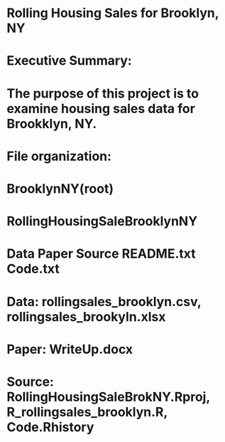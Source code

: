 # Rolling Housing Sales for Brooklyn, NY

# Executive Summary:

# The purpose of this project is to examine housing sales data for Brookklyn, NY.

# File organization:

# BrooklynNY(root)
# RollingHousingSaleBrooklynNY
# Data	Paper	Source	README.txt Code.txt


# Data: rollingsales_brooklyn.csv, rollingsales_brookyln.xlsx

# Paper: WriteUp.docx

# Source: RollingHousingSaleBrokNY.Rproj, R_rollingsales_brooklyn.R, Code.Rhistory
